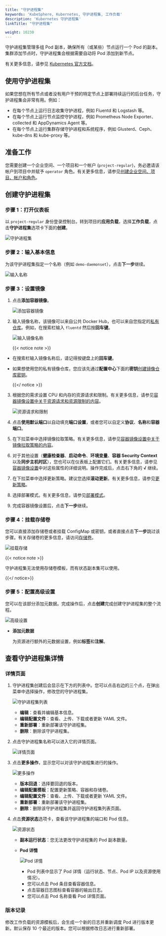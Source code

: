 ```yaml
---
title: "守护进程集"
keywords: 'KubeSphere, Kubernetes, 守护进程集, 工作负载'
description: 'Kubernetes 守护进程集'
linkTitle: "守护进程集"

weight: 10230
---
```


守护进程集管理多组 Pod 副本，确保所有（或某些）节点运行一个 Pod 的副本。集群添加节点时，守护进程集会根据需要自动将 Pod 添加到新节点。

有关更多信息，请参见 [Kubernetes 官方文档](https://kubernetes.io/zh/docs/concepts/workloads/controllers/daemonset/)。

## 使用守护进程集

如果您想在所有节点或者没有用户干预的特定节点上部署持续运行的后台任务，守护进程集会非常有用。例如：

- 在每个节点上运行日志收集守护进程，例如 Fluentd 和 Logstash 等。
- 在每个节点上运行节点监控守护进程，例如 Prometheus Node Exporter、collected 和 AppDynamics Agent 等。
- 在每个节点上运行集群存储守护进程和系统程序，例如 Glusterd、Ceph、kube-dns 和 kube-proxy 等。

## 准备工作

您需要创建一个企业空间、一个项目和一个帐户 (`project-regular`)，务必邀请该帐户到项目中并赋予 `operator` 角色。有关更多信息，请参见[创建企业空间、项目、帐户和角色](../../../quick-start/create-workspace-and-project/)。

## 创建守护进程集

### 步骤 1：打开仪表板

以 `project-regular` 身份登录控制台。转到项目的**应用负载**，选择**工作负载**，点击**守护进程集**选项卡下面的**创建**。

![守护进程集](/images/docs/zh-cn/project-user-guide/application-workloads/daemonsets/daemonsets.png)

### 步骤 2：输入基本信息

为该守护进程集指定一个名称（例如 `demo-daemonset`），点击**下一步**继续。

![输入名称](/images/docs/zh-cn/project-user-guide/application-workloads/daemonsets/daemonsets_form_1.png)

### 步骤 3：设置镜像

1. 点击**添加容器镜像**。

    ![添加容器镜像](/images/docs/zh-cn/project-user-guide/application-workloads/daemonsets/daemonsets_form_2_container_btn.png)

2. 输入镜像名称，该镜像可以来自公共 Docker Hub，也可以来自您指定的[私有仓库](../../../project-user-guide/configuration/image-registry/)。例如，在搜索栏输入 `fluentd` 然后按**回车键**。

    ![输入镜像名称](/images/docs/zh-cn/project-user-guide/application-workloads/daemonsets/daemonsets_form_2_container_1.png)

    {{< notice note >}}

- 在搜索栏输入镜像名称后，请记得按键盘上的**回车键**。
- 如果想使用您的私有镜像仓库，您应该先通过**配置中心**下面的**密钥**[创建镜像仓库密钥](../../../project-user-guide/configuration/image-registry/)。

    {{</ notice >}}

3. 根据您的需求设置 CPU 和内存的资源请求和限制。有关更多信息，请参见[容器镜像设置中关于资源请求和资源限制的内容](../../../project-user-guide/application-workloads/container-image-settings/#添加容器镜像)。

    ![资源请求和限制](/images/docs/zh-cn/project-user-guide/application-workloads/daemonsets/daemonset-request-limit.png)

4. 点击**使用默认端口**以自动填充**端口设置**，或者您可以自定义**协议**、**名称**和**容器端口**。

5. 在下拉菜单中选择镜像拉取策略。有关更多信息，请参见[容器镜像设置中关于镜像拉取策略的内容](../../../project-user-guide/application-workloads/container-image-settings/#添加容器镜像)。

6. 对于其他设置（**健康检查器**、**启动命令**、**环境变量**、**容器 Security Context** 以及**同步主机时区**），您也可以在仪表板上配置它们。有关更多信息，请参见[容器镜像设置](../../../project-user-guide/application-workloads/container-image-settings/#添加容器镜像)中对这些属性的详细说明。操作完成后，点击右下角的 **√** 继续。

7. 在下拉菜单中选择更新策略。建议您选择**滚动更新**。有关更多信息，请参见[更新策略](../../../project-user-guide/application-workloads/container-image-settings/#更新策略)。

8. 选择部署模式。有关更多信息，请参见[部署模式](../../../project-user-guide/application-workloads/container-image-settings/#部署模式)。

9. 完成容器镜像设置后，点击**下一步**继续。

### 步骤 4：挂载存储卷

您可以直接添加存储卷或者挂载 ConfigMap 或密钥，或者直接点击**下一步**跳过该步骤。有关存储卷的更多信息，请访问[存储卷](../../../project-user-guide/storage/volumes/#挂载存储卷)。

![挂载存储](/images/docs/zh-cn/project-user-guide/application-workloads/daemonsets/daemonsets_form_3.png)

{{< notice note >}}

守护进程集无法使用存储卷模板，而有状态副本集可以使用。

{{</ notice>}}

### 步骤 5：配置高级设置

您可以在该部分添加元数据。完成操作后，点击**创建**完成创建守护进程集的整个流程。

![高级设置](/images/docs/zh-cn/project-user-guide/application-workloads/daemonsets/daemonsets_form_4.png)

- **添加元数据**

  为资源进行额外的元数据设置，例如**标签**和**注解**。

## 查看守护进程集详情

### 详情页面

1. 守护进程集创建后会显示在下方的列表中。您可以点击右边的三个点，在弹出菜单中选择操作，修改您的守护进程集。

    ![守护进程集列表](/images/docs/zh-cn/project-user-guide/application-workloads/daemonsets/daemonsets_list.png)

    - **编辑**：查看并编辑基本信息。
    - **编辑配置文件**：查看、上传、下载或者更新 YAML 文件。
    - **重新部署**：重新部署该守护进程集。
    - **删除**：删除该守护进程集。

2. 点击守护进程集名称可以进入它的详情页面。

    ![详情页面](/images/docs/zh-cn/project-user-guide/application-workloads/daemonsets/daemonsets_detail.png)

3. 点击**更多操作**，显示您可以对该守护进程集进行的操作。

    ![更多操作](/images/docs/zh-cn/project-user-guide/application-workloads/daemonsets/daemonsets_detail_operation_btn.png)

    - **版本回退**：选择要回退的版本。
    - **编辑配置模板**：配置更新策略、容器和存储卷。
    - **编辑配置文件**：查看、上传、下载或者更新 YAML 文件。
    - **重新部署**：重新部署该守护进程集。
    - **删除**：删除该守护进程集并返回守护进程集列表页面。

4. 点击**资源状态**选项卡，查看该守护进程集的端口和 Pod 信息。

    ![资源状态](/images/docs/zh-cn/project-user-guide/application-workloads/daemonsets/daemonsets_detail_state.png)

    - **副本运行状态**：您无法更改守护进程集的 Pod 副本数量。
    - **Pod 详情**

      ![Pod 详情](/images/docs/zh-cn/project-user-guide/application-workloads/daemonsets/daemonsets_detail_pod.png)

      - Pod 列表中显示了 Pod 详情（运行状态、节点、Pod IP 以及资源使用情况）。
      - 您可以点击 Pod 条目查看容器信息。
      - 点击容器日志图标查看容器的输出日志。
      - 您可以点击 Pod 名称查看 Pod 详情页面。

### 版本记录

修改工作负载的资源模板后，会生成一个新的日志并重新调度 Pod 进行版本更新。默认保存 10 个最近的版本。您可以根据修改日志进行重新部署。
